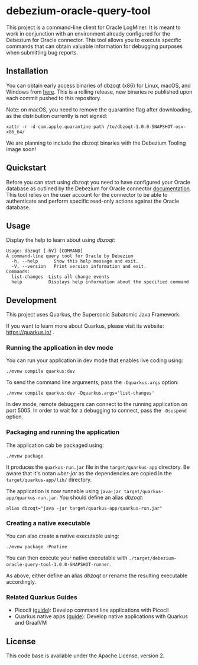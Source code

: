 # debezium-oracle-query-tool

This project is a command-line client for Oracle LogMiner.
It is meant to work in conjunction with an environment already configured for the Debezium for Oracle connector.
This tool allows you to execute specific commands that can obtain valuable information for debugging purposes when submitting bug reports.

## Installation

You can obtain early access binaries of dbzoqt (x86) for Linux, macOS, and Windows from [here](https://gonowhere.com).
This is a rolling release, new binaries re published upon each commit pushed to this repository.

Note: on macOS, you need to remove the quarantine flag after downloading, as the distribution currently is not signed:
```shell
xattr -r -d com.apple.quarantine path /to/dbzoqt-1.0.0-SNAPSHOT-osx-x86_64/
```

We are planning to include the dbzoqt binaries with the Debezium Tooling image soon!

## Quickstart

Before you can start using dbzoqt you need to have configured your Oracle database as outlined by the Debezium for Oracle connector [documentation](https://debezium.io/documentation/reference/stable/connectors/oracle.adoc).
This tool relies on the user account for the connector to be able to authenticate and perform specific read-only actions against the Oracle database.

## Usage

Display the help to learn about using _dbzoqt_:
```shell script
Usage: dbzoqt [-hV] [COMMAND]
A command-line query tool for Oracle by Debezium
  -h, --help      Show this help message and exit.
  -V, --version   Print version information and exit.
Commands:
  list-changes  Lists all change events
  help          Displays help information about the specified command
```

## Development

This project uses Quarkus, the Supersonic Subatomic Java Framework.

If you want to learn more about Quarkus, please visit its website: https://quarkus.io/ .

### Running the application in dev mode

You can run your application in dev mode that enables live coding using:

```shell script
./mvnw compile quarkus:dev
```

To send the command line arguments, pass the `-Dquarkus.args` option:

```shell script
./mvnw compile quarkus:dev -Dquarkus.args='list-changes'
```

In dev mode, remote debuggers can connect to the running application on port 5005.
In order to wait for a debugging to connect, pass the `-Dsuspend` option.

### Packaging and running the application

The application cab be packaged using:

```shell script
./mvnw package
```

It produces the `quarkus-run.jar` file in the `target/quarkus-app` directory.
Be aware that it's notan _uber-jar_ as the dependencies are copied in the `target/quarkus-app/lib/` directory.

The application is now runnable using `java-jar target/quarkus-app/quarkus-run.jar`.
You should define an alias _dbzoqt_:

```shell script
alias dbzoqt="java -jar target/quarkus-app/quarkus-run.jar"
```

### Creating a native executable

You can also create a native executable using:

```shell script
./mvnw package -Pnative
```

You can then execute your native executable with `./target/debezium-oracle-query-tool-1.0.0-SNAPSHOT-runner`.

As above, either define an alias _dbzoqt_ or rename the resulting executable accordingly.

### Related Quarkus Guides

- Picocli ([guide](https://quarkus.io/guides/picocli)): Develop command line applications with Picocli
- Quarkus native apps ([guide](https://quarkus.io/guides/maven-tooling.html)): Develop native applications with Quarkus and GraalVM

## License

This code base is available under the Apache License, version 2.